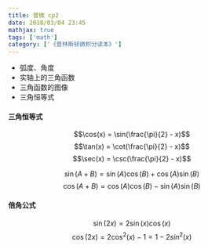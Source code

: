 ```yaml
---
title: 普微 cp2
date: 2018/03/04 23:45
mathjax: true
tags: ['math']
category: ['《普林斯顿微积分读本》']
---
```

- 弧度、角度
- 实轴上的三角函数
- 三角函数的图像
- 三角恒等式

#### 三角恒等式
$$\cos(x) = \sin(\frac{\pi}{2} - x)$$
$$\tan(x) = \cot(\frac{\pi}{2} - x)$$
$$\sec(x) = \csc(\frac{\pi}{2} - x)$$

$$\sin(A+B) = \sin(A) \cos(B) + \cos(A) \sin(B)$$
$$\cos(A+B) = \cos(A) \cos(B) - \sin(A) \sin(B)$$

#### 倍角公式
$$\sin(2x) = 2\sin(x)\cos(x)$$
$$\cos(2x) = 2\cos^2(x) - 1 = 1 - 2sin^2(x)$$
